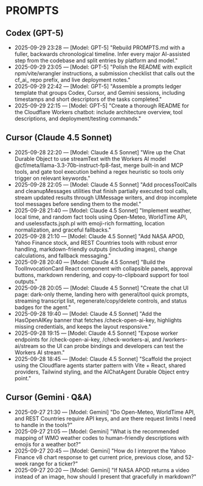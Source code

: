 # PROMPTS
## Codex (GPT-5)

- 2025-09-29 23:28 — [Model: GPT-5] "Rebuild PROMPTS.md with a fuller, backwards chronological timeline. Infer every major AI-assisted step from the codebase and split entries by platform and model."
- 2025-09-29 23:05 — [Model: GPT-5] "Polish the README with explicit npm/vite/wrangler instructions, a submission checklist that calls out the cf_ai_ repo prefix, and live deployment notes."
- 2025-09-29 22:42 — [Model: GPT-5] "Assemble a prompts ledger template that groups Codex, Cursor, and Gemini sessions, including timestamps and short descriptors of the tasks completed."
- 2025-09-29 22:15 — [Model: GPT-5] "Create a thorough README for the Cloudflare Workers chatbot: include architecture overview, tool descriptions, and deployment/testing commands."

## Cursor (Claude 4.5 Sonnet)

- 2025-09-28 22:20 — [Model: Claude 4.5 Sonnet] "Wire up the Chat Durable Object to use streamText with the Workers AI model @cf/meta/llama-3.3-70b-instruct-fp8-fast, merge built-in and MCP tools, and gate tool execution behind a regex heuristic so tools only trigger on relevant keywords."
- 2025-09-28 22:05 — [Model: Claude 4.5 Sonnet] "Add processToolCalls and cleanupMessages utilities that finish partially executed tool calls, stream updated results through UIMessage writers, and drop incomplete tool messages before sending them to the model."
- 2025-09-28 21:40 — [Model: Claude 4.5 Sonnet] "Implement weather, local time, and random fact tools using Open-Meteo, WorldTime API, and uselessfacts.jsph.pl with emoji-rich formatting, location normalization, and graceful fallbacks."
- 2025-09-28 21:10 — [Model: Claude 4.5 Sonnet] "Add NASA APOD, Yahoo Finance stock, and REST Countries tools with robust error handling, markdown-friendly outputs (including images), change calculations, and fallback messaging."
- 2025-09-28 20:40 — [Model: Claude 4.5 Sonnet] "Build the ToolInvocationCard React component with collapsible panels, approval buttons, markdown rendering, and copy-to-clipboard support for tool outputs."
- 2025-09-28 20:05 — [Model: Claude 4.5 Sonnet] "Create the chat UI page: dark-only theme, landing hero with general/tool quick prompts, streaming transcript list, regenerate/copy/delete controls, and status badges for the agent."
- 2025-09-28 19:40 — [Model: Claude 4.5 Sonnet] "Add the HasOpenAIKey banner that fetches /check-open-ai-key, highlights missing credentials, and keeps the layout responsive."
- 2025-09-28 19:15 — [Model: Claude 4.5 Sonnet] "Expose worker endpoints for /check-open-ai-key, /check-workers-ai, and /workers-ai/stream so the UI can probe bindings and developers can test the Workers AI stream."
- 2025-09-28 18:45 — [Model: Claude 4.5 Sonnet] "Scaffold the project using the Cloudflare agents starter pattern with Vite + React, shared providers, Tailwind styling, and the AIChatAgent Durable Object entry point."

## Cursor (Gemini · Q&A)

- 2025-09-27 21:30 — [Model: Gemini] "Do Open-Meteo, WorldTime API, and REST Countries require API keys, and are there request limits I need to handle in the tools?"
- 2025-09-27 21:05 — [Model: Gemini] "What is the recommended mapping of WMO weather codes to human-friendly descriptions with emojis for a weather bot?"
- 2025-09-27 20:45 — [Model: Gemini] "How do I interpret the Yahoo Finance v8 chart response to get current price, previous close, and 52-week range for a ticker?"
- 2025-09-27 20:20 — [Model: Gemini] "If NASA APOD returns a video instead of an image, how should I present that gracefully in markdown?"
